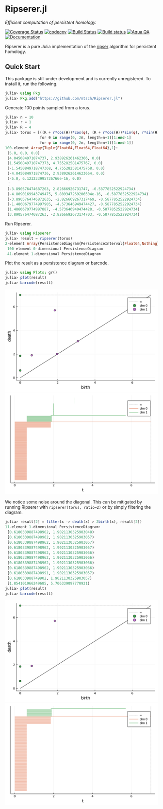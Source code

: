 # Ripserer.jl

_Efficient computation of persistent homology._

[![Coverage Status](https://coveralls.io/repos/github/mtsch/Ripserer.jl/badge.svg?branch=master)](https://coveralls.io/github/mtsch/Ripserer.jl?branch=master)
[![codecov](https://codecov.io/gh/mtsch/Ripserer.jl/branch/master/graph/badge.svg)](https://codecov.io/gh/mtsch/Ripserer.jl)
[![Build Status](https://travis-ci.org/mtsch/Ripserer.jl.svg?branch=master)](https://travis-ci.org/mtsch/Ripserer.jl)
[![Build status](https://ci.appveyor.com/api/projects/status/cc709npw3lp76yc8?svg=true)](https://ci.appveyor.com/project/mtsch/ripserer-jl)
[![Aqua QA](https://img.shields.io/badge/Aqua.jl-%F0%9F%8C%A2-aqua.svg)](https://github.com/tkf/Aqua.jl)
[![Documentation](https://img.shields.io/badge/docs-latest-blue.svg)](https://mtsch.github.io/Ripserer.jl/dev)

Ripserer is a pure Julia implementation of the [ripser](https://github.com/Ripser/ripser)
algorithm for persistent homology.

## Quick Start

This package is still under development and is currently unregistered. To install it, run
the following.

```julia
julia> using Pkg
julia> Pkg.add("https://github.com/mtsch/Ripserer.jl")
```

Generate 100 points sampled from a torus.

```julia
julia> n = 10
julia> r = 1
julia> R = 4
julia> torus = [((R + r*cos(θ))*cos(φ), (R + r*cos(θ))*sin(φ), r*sin(θ))
                for θ in range(0, 2π, length=n+1)[1:end-1]
                for φ in range(0, 2π, length=n+1)[1:end-1]]
100-element Array{Tuple{Float64,Float64,Float64},1}:
 (5.0, 0.0, 0.0)
 (4.045084971874737, 2.938926261462366, 0.0)
 (1.5450849718747373, 4.755282581475767, 0.0)
 (-1.5450849718747368, 4.755282581475768, 0.0)
 (-4.045084971874736, 2.9389262614623664, 0.0)
 (-5.0, 6.123233995736766e-16, 0.0)
 ⋮
 (-3.890576474687263, 2.82666926731747, -0.5877852522924734)
 (-4.8090169943749475, 5.889347269206504e-16, -0.5877852522924734)
 (-3.8905764746872635, -2.826669267317469, -0.5877852522924734)
 (-1.4860679774997905, -4.573646949474427, -0.5877852522924734)
 (1.4860679774997887, -4.573646949474428, -0.5877852522924734)
 (3.890576474687263, -2.8266692673174703, -0.5877852522924734)
```

Run Ripserer.

```julia
julia> using Ripserer
julia> result = ripserer(torus)
2-element Array{PersistenceDiagram{PersistenceInterval{Float64,Nothing}},1}:
 100-element 0-dimensional PersistenceDiagram
 41-element 1-dimensional PersistenceDiagram
```

Plot the result as a persistence diagram or barcode.

```julia
julia> using Plots; gr()
julia> plot(result)
julia> barcode(result)
```

![persistence diagram plot](docs/src/assets/diagram1.svg)
![barcode plot](docs/src/assets/barcode1.svg)

We notice some noise around the diagonal. This can be mitigated by running Ripserer with
`ripserer(torus, ratio=2)` or by simply filtering the diagram.

```julia
julia> result[2] = filter(x -> death(x) > 2birth(x), result[2])
11-element 1-dimensional PersistenceDiagram:
 [0.6180339887498962, 1.9021130325903048)
 [0.6180339887498962, 1.9021130325903057)
 [0.6180339887498962, 1.9021130325903057)
 [0.6180339887498962, 1.9021130325903057)
 [0.6180339887498962, 1.9021130325903066)
 [0.6180339887498962, 1.9021130325903066)
 [0.6180339887498962, 1.9021130325903066)
 [0.6180339887498962, 1.9021130325903066)
 [0.6180339887498991, 1.9021130325903057)
 [0.618033988749902, 1.9021130325903057)
 [1.854101966249685, 5.706339097770921)
julia> plot(result)
julia> barcode(result)
```

![persistence diagram plot](docs/src/assets/diagram2.svg)
![barcode plot](docs/src/assets/barcode2.svg)
